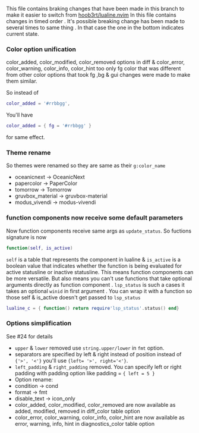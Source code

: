 This file contains braking changes that have been made in this branch to
make it easier to switch from [hoob3rt/lualine.nvim](https://github.com/hoob3rt/lualine.nvim)
In this file contains changes in timed order . It's possible breaking change
has been made to several times to same thing . In that case the one in the
bottom indicates current state.

### Color option unification
color_added, color_modified, color_removed options in diff & color_error,
color_warning, color_info, color_hint too only fg color that was different
from other color options that took fg ,bg & gui changes were made to make
them similar.

So instead of
```lua
color_added = '#rrbbgg',
```
You'll have
```lua
color_added = { fg = '#rrbbgg' }
```
for same effect.

### Theme rename
So themes were renamed so they are same as their `g:color_name`
- oceanicnext      -> OceanicNext
- papercolor       -> PaperColor
- tomorrow         -> Tomorrow
- gruvbox_material -> gruvbox-material
- modus_vivendi    -> modus-vivendi

### function components now receive some default parameters
Now function components receive same args as `update_status`. So fuctions
signature is now
```lua
function(self, is_active)
```
`self` is a table that represents the component in lualine & `is_active` is
a boolean value that indicates whether the function is being evaluated
for active statusline or inactive statusline. This means function components
can be more versatile. But also means you can't use functions that take
optional arguments directly as function component . `lsp_status` is such
a cases it takes an optional `winid` in first argument .
You can wrap it with a function so those self & is_active doesn't
get passed to `lsp_status`
```lua
lualine_c = { function() return require'lsp_status'.status() end}
```

### Options simplification
See #24 for details
- `upper` & `lower` removed use `string.upper/lower` in `fmt` option.
- separators are specified by left & right instead of position
  instead of `{'>', '<'}` you'll use `{left= '>', right='<'}`.
- `left_padding` & `right_padding` removed. You can specify left or right
  padding with padding option like padding = `{ left = 5 }`
- Option rename:
 - condition -> cond
 - format -> fmt
 - disable_text -> icon_only
- color_added, color_modified, color_removed are now available as added,
modified, removed in diff_color table option
- color_error, color_warning, color_info, color_hint are now available
as error, warning, info, hint in diagnostics_color table option
